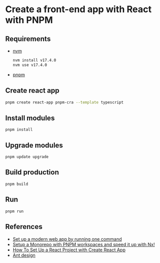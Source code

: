 # Create a front-end app with React with PNPM


## Requirements

* [nvm](https://github.com/nvm-sh/nvm#install--update-script)
  ```bash
  nvm install v17.4.0
  nvm use v17.4.0
  ```
* [pnpm](https://pnpm.io/installation)


## Create react app
```bash
pnpm create react-app pnpm-cra --template typescript
```

## Install modules

```
pnpm install
```

## Upgrade modules
```
pnpm update upgrade
```

## Build production

```
pnpm build
```

## Run

```
pnpm run
```

## References

* [Set up a modern web app by running one command](https://github.com/facebook/create-react-app)
* [Setup a Monorepo with PNPM workspaces and speed it up with Nx!](https://blog.nrwl.io/setup-a-monorepo-with-pnpm-workspaces-and-speed-it-up-with-nx-bc5d97258a7e)
* [How To Set Up a React Project with Create React App](https://www.digitalocean.com/community/tutorials/how-to-set-up-a-react-project-with-create-react-app)
* [Ant design](https://ant.design/docs/react/use-in-typescript)
